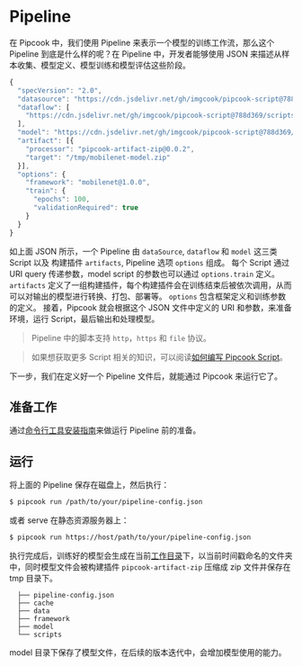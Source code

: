 # Pipeline

在 Pipcook 中，我们使用 Pipeline 来表示一个模型的训练工作流，那么这个 Pipeline 到底是什么样的呢？在 Pipeline 中，开发者能够使用 JSON 来描述从样本收集、模型定义、模型训练和模型评估这些阶段。

```js
{
  "specVersion": "2.0",
  "datasource": "https://cdn.jsdelivr.net/gh/imgcook/pipcook-script@788d369/scripts/image-classification-mobilenet/build/datasource.js?url=http://ai-sample.oss-cn-hangzhou.aliyuncs.com/image_classification/datasets/imageclass-test.zip",
  "dataflow": [
    "https://cdn.jsdelivr.net/gh/imgcook/pipcook-script@788d369/scripts/image-classification-mobilenet/build/dataflow.js?size=224&size=224"
  ],
  "model": "https://cdn.jsdelivr.net/gh/imgcook/pipcook-script@788d369/scripts/image-classification-mobilenet/build/model.js",
  "artifact": [{
    "processor": "pipcook-artifact-zip@0.0.2",
    "target": "/tmp/mobilenet-model.zip"
  }],
  "options": {
    "framework": "mobilenet@1.0.0",
    "train": {
      "epochs": 100,
      "validationRequired": true
    }
  }
}
```

如上面 JSON 所示，一个 Pipeline 由 `dataSource`, `dataflow` 和 `model` 这三类 Script 以及 构建插件 `artifacts`, Pipeline 选项 `options` 组成。
每个 Script 通过 URI query 传递参数，model script 的参数也可以通过 `options.train` 定义。
`artifacts` 定义了一组构建插件，每个构建插件会在训练结束后被依次调用，从而可以对输出的模型进行转换、打包、部署等。
`options` 包含框架定义和训练参数的定义。
接着，Pipcook 就会根据这个 JSON 文件中定义的 URI 和参数，来准备环境，运行 Script，最后输出和处理模型。

> Pipeline 中的脚本支持 `http`，`https` 和 `file` 协议。

> 如果想获取更多 Script 相关的知识，可以阅读[如何编写 Pipcook Script](./intro-to-script.md)。

下一步，我们在定义好一个 Pipeline 文件后，就能通过 Pipcook 来运行它了。

## 准备工作

通过[命令行工具安装指南](./pipcook-tools.md#环境设置)来做运行 Pipeline 前的准备。

## 运行

将上面的 Pipeline 保存在磁盘上，然后执行：

```sh
$ pipcook run /path/to/your/pipeline-config.json
```

或者 serve 在静态资源服务器上：

```sh
$ pipcook run https://host/path/to/your/pipeline-config.json
```

执行完成后，训练好的模型会生成在当前[工作目录](https://linux.die.net/man/3/cwd)下，以当前时间戳命名的文件夹中，同时模型文件会被构建插件 `pipcook-artifact-zip` 压缩成 zip 文件并保存在 tmp 目录下。

```
  ├── pipeline-config.json
  ├── cache
  ├── data
  ├── framework
  ├── model
  └── scripts
```

model 目录下保存了模型文件，在后续的版本迭代中，会增加模型使用的能力。
